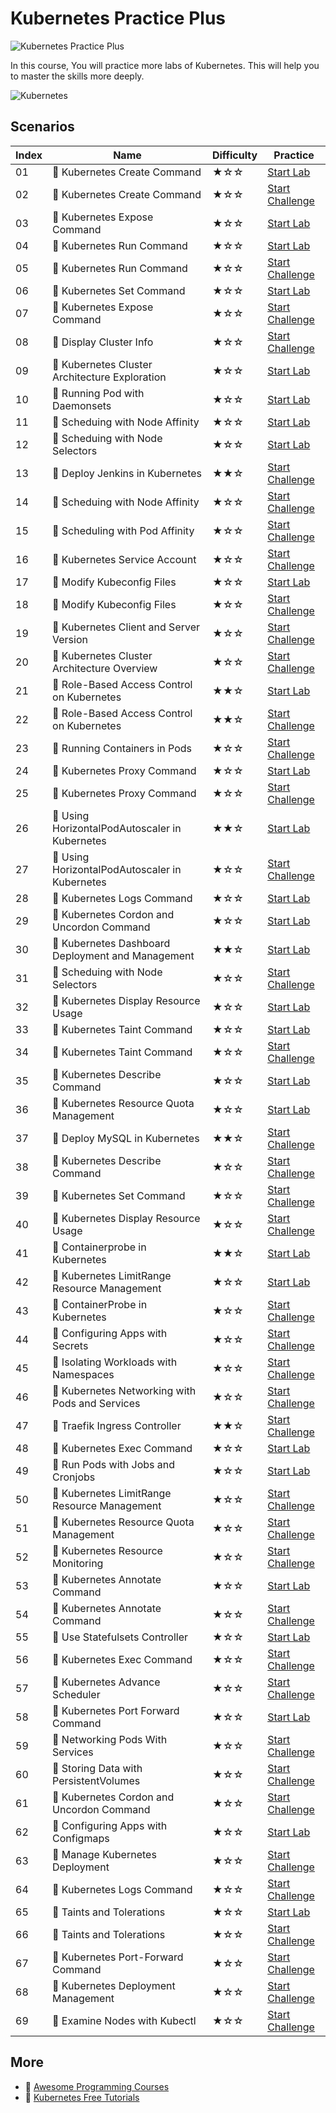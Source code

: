 # Kubernetes Practice Plus

![Kubernetes Practice Plus](https://cover-creator.labex.io/kubernetes-practice-plus.png)

In this course, You will practice more labs of Kubernetes. This will help you to master the skills more deeply.

![Kubernetes](https://img.shields.io/badge/Kubernetes-whitesmoke?style=for-the-badge&logo=kubernetes)


## Scenarios

|   Index | Name                                             | Difficulty   | Practice                                                                   |
|---------|--------------------------------------------------|--------------|----------------------------------------------------------------------------|
|      01 | 📖 Kubernetes Create Command                      | ★☆☆          | <a target='_blank' href='https://labex.io/labs/8506'>Start Lab</a>         |
|      02 | 🎯 Kubernetes Create Command                      | ★☆☆          | <a target='_blank' href='https://labex.io/labs/23727'>Start Challenge</a>  |
|      03 | 📖 Kubernetes Expose Command                      | ★☆☆          | <a target='_blank' href='https://labex.io/labs/8452'>Start Lab</a>         |
|      04 | 📖 Kubernetes Run Command                         | ★☆☆          | <a target='_blank' href='https://labex.io/labs/8456'>Start Lab</a>         |
|      05 | 🎯 Kubernetes Run Command                         | ★☆☆          | <a target='_blank' href='https://labex.io/labs/55173'>Start Challenge</a>  |
|      06 | 📖 Kubernetes Set Command                         | ★☆☆          | <a target='_blank' href='https://labex.io/labs/8424'>Start Lab</a>         |
|      07 | 🎯 Kubernetes Expose Command                      | ★☆☆          | <a target='_blank' href='https://labex.io/labs/51785'>Start Challenge</a>  |
|      08 | 🎯 Display Cluster Info                           | ★☆☆          | <a target='_blank' href='https://labex.io/labs/22287'>Start Challenge</a>  |
|      09 | 📖 Kubernetes Cluster Architecture Exploration    | ★☆☆          | <a target='_blank' href='https://labex.io/labs/8450'>Start Lab</a>         |
|      10 | 📖 Running Pod with Daemonsets                    | ★☆☆          | <a target='_blank' href='https://labex.io/labs/8454'>Start Lab</a>         |
|      11 | 📖 Scheduing with Node Affinity                   | ★☆☆          | <a target='_blank' href='https://labex.io/labs/18468'>Start Lab</a>        |
|      12 | 📖 Scheduing with Node Selectors                  | ★☆☆          | <a target='_blank' href='https://labex.io/labs/15001'>Start Lab</a>        |
|      13 | 🎯 Deploy Jenkins in Kubernetes                   | ★★☆          | <a target='_blank' href='https://labex.io/labs/67178'>Start Challenge</a>  |
|      14 | 🎯 Scheduing with Node Affinity                   | ★☆☆          | <a target='_blank' href='https://labex.io/labs/22282'>Start Challenge</a>  |
|      15 | 🎯 Scheduling with Pod Affinity                   | ★☆☆          | <a target='_blank' href='https://labex.io/labs/21411'>Start Challenge</a>  |
|      16 | 🎯 Kubernetes Service Account                     | ★☆☆          | <a target='_blank' href='https://labex.io/labs/23336'>Start Challenge</a>  |
|      17 | 📖 Modify Kubeconfig Files                        | ★☆☆          | <a target='_blank' href='https://labex.io/labs/11297'>Start Lab</a>        |
|      18 | 🎯 Modify Kubeconfig Files                        | ★☆☆          | <a target='_blank' href='https://labex.io/labs/22284'>Start Challenge</a>  |
|      19 | 🎯 Kubernetes Client and Server Version           | ★☆☆          | <a target='_blank' href='https://labex.io/labs/22286'>Start Challenge</a>  |
|      20 | 🎯 Kubernetes Cluster Architecture Overview       | ★☆☆          | <a target='_blank' href='https://labex.io/labs/23730'>Start Challenge</a>  |
|      21 | 📖 Role-Based Access Control on Kubernetes        | ★★☆          | <a target='_blank' href='https://labex.io/labs/9203'>Start Lab</a>         |
|      22 | 🎯 Role-Based Access Control on Kubernetes        | ★★☆          | <a target='_blank' href='https://labex.io/labs/18455'>Start Challenge</a>  |
|      23 | 🎯 Running Containers in Pods                     | ★☆☆          | <a target='_blank' href='https://labex.io/labs/16235'>Start Challenge</a>  |
|      24 | 📖 Kubernetes Proxy Command                       | ★☆☆          | <a target='_blank' href='https://labex.io/labs/8097'>Start Lab</a>         |
|      25 | 🎯 Kubernetes Proxy Command                       | ★☆☆          | <a target='_blank' href='https://labex.io/labs/23718'>Start Challenge</a>  |
|      26 | 📖 Using HorizontalPodAutoscaler in Kubernetes    | ★★☆          | <a target='_blank' href='https://labex.io/labs/34031'>Start Lab</a>        |
|      27 | 🎯 Using HorizontalPodAutoscaler in Kubernetes    | ★☆☆          | <a target='_blank' href='https://labex.io/labs/18859'>Start Challenge</a>  |
|      28 | 📖 Kubernetes Logs Command                        | ★☆☆          | <a target='_blank' href='https://labex.io/labs/8099'>Start Lab</a>         |
|      29 | 📖 Kubernetes Cordon and Uncordon Command         | ★☆☆          | <a target='_blank' href='https://labex.io/labs/9664'>Start Lab</a>         |
|      30 | 📖 Kubernetes Dashboard Deployment and Management | ★★☆          | <a target='_blank' href='https://labex.io/labs/15042'>Start Lab</a>        |
|      31 | 🎯 Scheduing with Node Selectors                  | ★☆☆          | <a target='_blank' href='https://labex.io/labs/21413'>Start Challenge</a>  |
|      32 | 📖 Kubernetes Display Resource Usage              | ★☆☆          | <a target='_blank' href='https://labex.io/labs/11358'>Start Lab</a>        |
|      33 | 📖 Kubernetes Taint Command                       | ★☆☆          | <a target='_blank' href='https://labex.io/labs/9195'>Start Lab</a>         |
|      34 | 🎯 Kubernetes Taint Command                       | ★☆☆          | <a target='_blank' href='https://labex.io/labs/23732'>Start Challenge</a>  |
|      35 | 📖 Kubernetes Describe Command                    | ★☆☆          | <a target='_blank' href='https://labex.io/labs/8101'>Start Lab</a>         |
|      36 | 📖 Kubernetes Resource Quota Management           | ★☆☆          | <a target='_blank' href='https://labex.io/labs/15823'>Start Lab</a>        |
|      37 | 🎯 Deploy MySQL in Kubernetes                     | ★★☆          | <a target='_blank' href='https://labex.io/labs/67532'>Start Challenge</a>  |
|      38 | 🎯 Kubernetes Describe Command                    | ★☆☆          | <a target='_blank' href='https://labex.io/labs/23720'>Start Challenge</a>  |
|      39 | 🎯 Kubernetes Set Command                         | ★☆☆          | <a target='_blank' href='https://labex.io/labs/51786'>Start Challenge</a>  |
|      40 | 🎯 Kubernetes Display Resource Usage              | ★☆☆          | <a target='_blank' href='https://labex.io/labs/23747'>Start Challenge</a>  |
|      41 | 📖 Containerprobe in Kubernetes                   | ★★☆          | <a target='_blank' href='https://labex.io/labs/12263'>Start Lab</a>        |
|      42 | 📖 Kubernetes LimitRange Resource Management      | ★☆☆          | <a target='_blank' href='https://labex.io/labs/15819'>Start Lab</a>        |
|      43 | 🎯 ContainerProbe in Kubernetes                   | ★☆☆          | <a target='_blank' href='https://labex.io/labs/18858'>Start Challenge</a>  |
|      44 | 🎯 Configuring Apps with Secrets                  | ★☆☆          | <a target='_blank' href='https://labex.io/labs/16234'>Start Challenge</a>  |
|      45 | 🎯 Isolating Workloads with Namespaces            | ★☆☆          | <a target='_blank' href='https://labex.io/labs/18458'>Start Challenge</a>  |
|      46 | 🎯 Kubernetes Networking with Pods and Services   | ★☆☆          | <a target='_blank' href='https://labex.io/labs/55177'>Start Challenge</a>  |
|      47 | 🎯 Traefik Ingress Controller                     | ★★☆          | <a target='_blank' href='https://labex.io/labs/266718'>Start Challenge</a> |
|      48 | 📖 Kubernetes Exec Command                        | ★☆☆          | <a target='_blank' href='https://labex.io/labs/8502'>Start Lab</a>         |
|      49 | 📖 Run Pods with Jobs and Cronjobs                | ★☆☆          | <a target='_blank' href='https://labex.io/labs/11300'>Start Lab</a>        |
|      50 | 🎯 Kubernetes LimitRange Resource Management      | ★☆☆          | <a target='_blank' href='https://labex.io/labs/29344'>Start Challenge</a>  |
|      51 | 🎯 Kubernetes Resource Quota Management           | ★☆☆          | <a target='_blank' href='https://labex.io/labs/29060'>Start Challenge</a>  |
|      52 | 🎯 Kubernetes Resource Monitoring                 | ★☆☆          | <a target='_blank' href='https://labex.io/labs/7774'>Start Challenge</a>   |
|      53 | 📖 Kubernetes Annotate Command                    | ★☆☆          | <a target='_blank' href='https://labex.io/labs/9679'>Start Lab</a>         |
|      54 | 🎯 Kubernetes Annotate Command                    | ★☆☆          | <a target='_blank' href='https://labex.io/labs/29343'>Start Challenge</a>  |
|      55 | 📖 Use Statefulsets Controller                    | ★☆☆          | <a target='_blank' href='https://labex.io/labs/9205'>Start Lab</a>         |
|      56 | 🎯 Kubernetes Exec Command                        | ★☆☆          | <a target='_blank' href='https://labex.io/labs/23728'>Start Challenge</a>  |
|      57 | 🎯 Kubernetes Advance Scheduler                   | ★☆☆          | <a target='_blank' href='https://labex.io/labs/7772'>Start Challenge</a>   |
|      58 | 📖 Kubernetes Port Forward Command                | ★☆☆          | <a target='_blank' href='https://labex.io/labs/18494'>Start Lab</a>        |
|      59 | 🎯 Networking Pods With Services                  | ★☆☆          | <a target='_blank' href='https://labex.io/labs/266382'>Start Challenge</a> |
|      60 | 🎯 Storing Data with PersistentVolumes            | ★☆☆          | <a target='_blank' href='https://labex.io/labs/18456'>Start Challenge</a>  |
|      61 | 🎯 Kubernetes Cordon and Uncordon Command         | ★☆☆          | <a target='_blank' href='https://labex.io/labs/67176'>Start Challenge</a>  |
|      62 | 📖 Configuring Apps with Configmaps               | ★☆☆          | <a target='_blank' href='https://labex.io/labs/9689'>Start Lab</a>         |
|      63 | 🎯 Manage Kubernetes Deployment                   | ★☆☆          | <a target='_blank' href='https://labex.io/labs/16236'>Start Challenge</a>  |
|      64 | 🎯 Kubernetes Logs Command                        | ★☆☆          | <a target='_blank' href='https://labex.io/labs/23726'>Start Challenge</a>  |
|      65 | 📖 Taints and Tolerations                         | ★☆☆          | <a target='_blank' href='https://labex.io/labs/34029'>Start Lab</a>        |
|      66 | 🎯 Taints and Tolerations                         | ★☆☆          | <a target='_blank' href='https://labex.io/labs/21415'>Start Challenge</a>  |
|      67 | 🎯 Kubernetes Port-Forward Command                | ★☆☆          | <a target='_blank' href='https://labex.io/labs/29063'>Start Challenge</a>  |
|      68 | 🎯 Kubernetes Deployment Management               | ★☆☆          | <a target='_blank' href='https://labex.io/labs/7773'>Start Challenge</a>   |
|      69 | 🎯 Examine Nodes with Kubectl                     | ★☆☆          | <a target='_blank' href='https://labex.io/labs/18861'>Start Challenge</a>  |

## More

- 🔗 [Awesome Programming Courses](https://github.com/labex-labs/awesome-programming-courses)
- 🔗 [Kubernetes Free Tutorials](https://github.com/labex-labs/kubernetes-free-tutorials)

